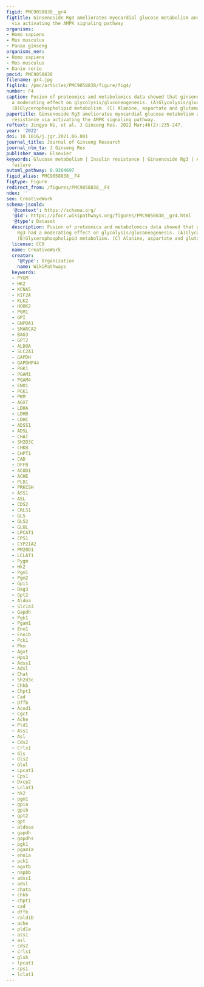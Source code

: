 ```yaml
---
figid: PMC9058838__gr4
figtitle: Ginsenoside Rg3 ameliorates myocardial glucose metabolism and insulin resistance
  via activating the AMPK signaling pathway
organisms:
- Homo sapiens
- Mus musculus
- Panax ginseng
organisms_ner:
- Homo sapiens
- Mus musculus
- Danio rerio
pmcid: PMC9058838
filename: gr4.jpg
figlink: /pmc/articles/PMC9058838/figure/fig4/
number: F4
caption: Fusion of proteomics and metabolomics data showed that ginsenoside Rg3 had
  a moderating effect on glycolysis/gluconeogenesis. (A)Glycolysis/gluconeogenesis.
  (B)Glycerophospholipid metabolism. (C) Alanine, aspartate and glutamate metabolism.
papertitle: Ginsenoside Rg3 ameliorates myocardial glucose metabolism and insulin
  resistance via activating the AMPK signaling pathway.
reftext: Jingyu Ni, et al. J Ginseng Res. 2022 Mar;46(2):235-247.
year: '2022'
doi: 10.1016/j.jgr.2021.06.001
journal_title: Journal of Ginseng Research
journal_nlm_ta: J Ginseng Res
publisher_name: Elsevier
keywords: Glucose metabolism | Insulin resistance | Ginsenoside Rg3 | AMPK | Heart
  failure
automl_pathway: 0.9364697
figid_alias: PMC9058838__F4
figtype: Figure
redirect_from: /figures/PMC9058838__F4
ndex: ''
seo: CreativeWork
schema-jsonld:
  '@context': https://schema.org/
  '@id': https://pfocr.wikipathways.org/figures/PMC9058838__gr4.html
  '@type': Dataset
  description: Fusion of proteomics and metabolomics data showed that ginsenoside
    Rg3 had a moderating effect on glycolysis/gluconeogenesis. (A)Glycolysis/gluconeogenesis.
    (B)Glycerophospholipid metabolism. (C) Alanine, aspartate and glutamate metabolism.
  license: CC0
  name: CreativeWork
  creator:
    '@type': Organization
    name: WikiPathways
  keywords:
  - PYGM
  - HK2
  - KCNA5
  - KIF2A
  - KLK2
  - HOOK2
  - PGM1
  - GPI
  - GNPDA1
  - SMARCA2
  - BAG3
  - GPT2
  - ALDOA
  - SLC2A1
  - GAPDH
  - GAPDHP44
  - PGK1
  - PGAM1
  - PGAM4
  - ENO1
  - PCK1
  - PKM
  - AGXT
  - LDHA
  - LDHB
  - LDHC
  - ADSS1
  - ADSL
  - CHAT
  - SH2D3C
  - CHKB
  - CHPT1
  - CAD
  - DFFB
  - ACOD1
  - ACHE
  - PLD1
  - PRKCSH
  - ASS1
  - ASL
  - CDS2
  - CRLS1
  - GLS
  - GLS2
  - GLUL
  - LPCAT1
  - CPS1
  - CYP21A2
  - PM20D1
  - LCLAT1
  - Pygm
  - Hk2
  - Pgm1
  - Pgm2
  - Gpi1
  - Bag3
  - Gpt2
  - Aldoa
  - Slc1a3
  - Gapdh
  - Pgk1
  - Pgam1
  - Eno1
  - Eno1b
  - Pck1
  - Pkm
  - Agxt
  - Hps3
  - Adss1
  - Adsl
  - Chat
  - Sh2d3c
  - Chkb
  - Chpt1
  - Cad
  - Dffb
  - Acod1
  - Cgct
  - Ache
  - Pld1
  - Ass1
  - Asl
  - Cds2
  - Crls1
  - Gls
  - Gls2
  - Glul
  - Lpcat1
  - Cps1
  - Dxcp2
  - Lclat1
  - hk2
  - pgm1
  - gpia
  - gpib
  - gpt2
  - gpt
  - aldoaa
  - gapdh
  - gapdhs
  - pgk1
  - pgam1a
  - eno1a
  - pck1
  - agxtb
  - napbb
  - adss1
  - adsl
  - chata
  - chkb
  - chpt1
  - cad
  - dffb
  - cald1b
  - ache
  - pld1a
  - ass1
  - asl
  - cds2
  - crls1
  - glsb
  - lpcat1
  - cps1
  - lclat1
---
```

